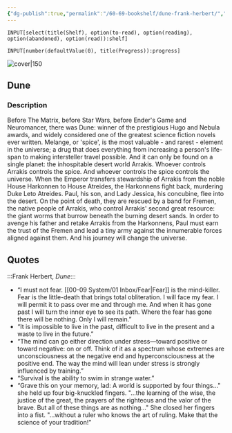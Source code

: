 ```yaml
---
{"dg-publish":true,"permalink":"/60-69-bookshelf/dune-frank-herbert/","title":"Dune","tags":["quotes"],"created":"2024-02-27"}
---
```



```meta-bind
INPUT[select(title(Shelf), option(to-read), option(reading), option(abandoned), option(read)):shelf]
```

```meta-bind
INPUT[number(defaultValue(0), title(Progress)):progress]
```

![cover|150](http://books.google.com/books/content?id=I12oPwAACAAJ&printsec=frontcover&img=1&zoom=1&source=gbs_api)



## Dune

### Description

Before The Matrix, before Star Wars, before Ender's Game and Neuromancer, there was Dune: winner of the prestigious Hugo and Nebula awards, and widely considered one of the greatest science fiction novels ever written. Melange, or 'spice', is the most valuable - and rarest - element in the universe; a drug that does everything from increasing a person's life-span to making intersteller travel possible. And it can only be found on a single planet: the inhospitable desert world Arrakis. Whoever controls Arrakis controls the spice. And whoever controls the spice controls the universe. When the Emperor transfers stewardship of Arrakis from the noble House Harkonnen to House Atreides, the Harkonnens fight back, murdering Duke Leto Atreides. Paul, his son, and Lady Jessica, his concubine, flee into the desert. On the point of death, they are rescued by a band for Fremen, the native people of Arrakis, who control Arrakis' second great resource: the giant worms that burrow beneath the burning desert sands. In order to avenge his father and retake Arrakis from the Harkonnens, Paul must earn the trust of the Fremen and lead a tiny army against the innumerable forces aligned against them. And his journey will change the universe.

## Quotes

:::Frank Herbert, *Dune*:::
- “I must not fear. [[00-09 System/01 Inbox/Fear\|Fear]] is the mind-killer. Fear is the little-death that brings total obliteration. I will face my fear. I will permit it to pass over me and through me. And when it has gone past I will turn the inner eye to see its path. Where the fear has gone there will be nothing. Only I will remain.”
- “It is impossible to live in the past, difficult to live in the present and a waste to live in the future.”
- “The mind can go either direction under stress—toward positive or toward negative: on or off. Think of it as a spectrum whose extremes are unconsciousness at the negative end and hyperconsciousness at the positive end. The way the mind will lean under stress is strongly influenced by training.”
- “Survival is the ability to swim in strange water.”
- “Grave this on your memory, lad: A world is supported by four things…" she held up four big-knuckled fingers. "…the learning of the wise, the justice of the great, the prayers of the righteous and the valor of the brave. But all of these things are as nothing…" She closed her fingers into a fist. "…without a ruler who knows the art of ruling. Make that the science of your tradition!”